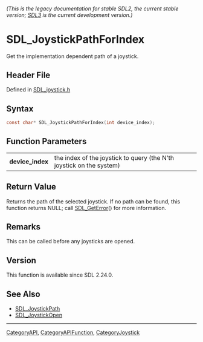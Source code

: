 ###### (This is the legacy documentation for stable SDL2, the current stable version; [SDL3](https://wiki.libsdl.org/SDL3/) is the current development version.)
# SDL_JoystickPathForIndex

Get the implementation dependent path of a joystick.

## Header File

Defined in [SDL_joystick.h](https://github.com/libsdl-org/SDL/blob/SDL2/include/SDL_joystick.h)

## Syntax

```c
const char* SDL_JoystickPathForIndex(int device_index);

```

## Function Parameters

|                      |                                                                      |
| -------------------- | -------------------------------------------------------------------- |
| **device_index**     | the index of the joystick to query (the N'th joystick on the system) |

## Return Value

Returns the path of the selected joystick. If no path can be found, this
function returns NULL; call [SDL_GetError](SDL_GetError)() for more
information.

## Remarks

This can be called before any joysticks are opened.

## Version

This function is available since SDL 2.24.0.

## See Also

- [SDL_JoystickPath](SDL_JoystickPath)
- [SDL_JoystickOpen](SDL_JoystickOpen)

----
[CategoryAPI](CategoryAPI), [CategoryAPIFunction](CategoryAPIFunction), [CategoryJoystick](CategoryJoystick)


